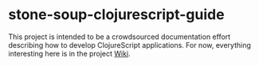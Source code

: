 stone-soup-clojurescript-guide
==============================

This project is intended to be a crowdsourced documentation effort
describing how to develop ClojureScript applications. For now,
everything interesting here is in the project
[Wiki](https://github.com/deg/stone-soup-clojurescript-guide/wiki).
